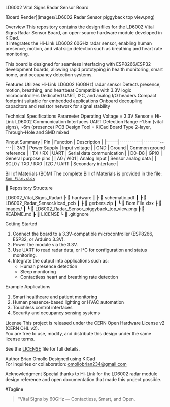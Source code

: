 LD6002 Vital Signs Radar Sensor Board

[Board Render](images/LD6002 Radar Sensor piggyback top view.png)

Overview
This repository contains the design files for the LD6002 Vital Signs Radar Sensor Board, an open-source hardware module developed in KiCad.  
It integrates the Hi-Link LD6002 60GHz radar sensor, enabling human presence, motion, and vital sign detection such as breathing and heart rate monitoring.

This board is designed for seamless interfacing with ESP8266/ESP32 development boards, allowing rapid prototyping in health monitoring, smart home, and occupancy detection systems.


Features
Utilizes Hi-Link LD6002 (60GHz) radar sensor
Detects presence, motion, breathing, and heartbeat
Compatible with 3.3V logic microcontrollers
Dedicated UART, I2C, and analog I/O headers
Compact footprint suitable for embedded applications
Onboard decoupling capacitors and resistor network for signal stability



Technical Specifications
Parameter
Operating Voltage = 3.3V 
Sensor = Hi-Link LD6002
Communication Interfaces  UART 
Detection Range  ~1.5m (vital signs), ~6m (presence)
PCB Design Tool = KiCad 
Board Type  2-layer, Through-Hole and SMD mixed 


Pinout Summary
| Pin | Function | Description |
|------|-----------|-------------|
| 3V3 | Power Supply | Input voltage |
| GND | Ground | Common ground reference |
| TX / RX | UART | Serial data communication |
| D0–D8 | GPIO | General purpose pins |
| A0 / AI01 | Analog Input | Sensor analog data |
| SCL0 / TX0 / RX0 | I2C / UART | Secondary interface |


Bill of Materials (BOM)
The complete Bill of Materials is provided in the file:  
[`Bom File.xlsx`](Bom%20File.xlsx)


📂 Repository Structure

LD6002_Vital_Signs_Radar/
 ┣ 📁 hardware
 ┃ ┣ 📄 schematic.pdf
 ┃ ┣ 📄 LD6002_Radar_Sensor.kicad_pcb
 ┃ ┣ 📄 gerbers.zip
 ┃ ┗ 📄 Bom File.xlsx
 ┣ 📁 images/
 ┃ ┗ 📄 LD6002_Radar_Sensor_piggyback_top_view.png
 ┣ 📄 README.md
 ┣ 📄 LICENSE
 ┗ 📄 .gitignore




 Getting Started
1. Connect the board to a 3.3V-compatible microcontroller (ESP8266, ESP32, or Arduino 3.3V).
2. Power the module via the 3.3V.
3. Use UART to read radar data, or I²C for configuration and status monitoring.
4. Integrate the output into applications such as:
   - Human presence detection
   - Sleep monitoring
   - Contactless heart and breathing rate detection



Example Applications
1. Smart healthcare and patient monitoring
2. Human presence-based lighting or HVAC automation
3. Touchless control interfaces
4. Security and occupancy sensing systems


License
This project is released under the CERN Open Hardware License v2 (CERN OHL v2).  
You are free to use, modify, and distribute this design under the same license terms.

See the [LICENSE](LICENSE) file for full details.

Author
Brian Omollo 
Designed using KiCad  
For inquiries or collaboration: omollobrian234@gmail.com


Acknowledgment
Special thanks to Hi-Link for the LD6002 radar module design reference and open documentation that made this project possible.

#Tagline
> “Vital Signs by 60GHz — Contactless, Smart, and Open.
